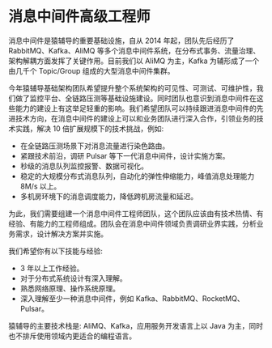 # 消息中间件高级工程师

消息中间件是猿辅导的重要基础设施，自从 2014 年起，团队先后经历了 RabbitMQ、Kafka、AliMQ 等多个消息中间件系统，在分布式事务、流量治理、架构解耦方面发挥了关键作用。目前我们以 AliMQ 为主，Kafka 为辅形成了一个由几千个 Topic/Group 组成的大型消息中间件集群。

今年猿辅导基础架构团队希望提升整个系统架构的可见性、可测试、可维护性，我们做了监控平台、全链路压测等基础设施建设。同时团队也意识到消息中间件在这些能力的建设上有这举足轻重的影响。我们希望团队可以持续跟进消息中间件的先进技术方向，在消息中间件的建设上可以和业务团队进行深入合作，引领业务的技术实践，解决 10 倍扩展规模下的技术挑战，例如:

* 在全链路压测场景下对消息流量进行染色路由。
* 紧跟技术前沿，调研 Pulsar 等下一代消息中间件，设计实施方案。
* 秒级的消息队列监控报警、数据可视化。
* 稳定的大规模分布式消息队列，自动化的弹性伸缩能力，峰值消息处理能力 8M/s 以上。
* 多机房环境下的消息调度能力，降低跨机房流量和延迟。

为此，我们需要组建一个消息中间件工程师团队，这个团队应该由有技术热情、有经验、有能力的工程师组成。团队会在消息中间件领域负责调研业界实践，分析业务需求，设计解决方案并实施。

我们希望你有以下技能与经验:
* 3 年以上工作经验。
* 对于分布式系统设计有深入理解。
* 熟悉网络原理、操作系统原理。
* 深入理解至少一种消息中间件，例如 Kafka、RabbitMQ、RocketMQ、Pulsar。

猿辅导的主要技术栈是: AliMQ、Kafka，应用服务开发语言上以 Java 为主，同时也不排斥使用领域内更适合的编程语言。
